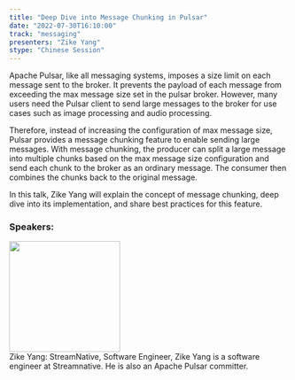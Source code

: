 ```yaml
---
title: "Deep Dive into Message Chunking in Pulsar"
date: "2022-07-30T16:10:00"
track: "messaging"
presenters: "Zike Yang"
stype: "Chinese Session"
---
```

Apache Pulsar, like all messaging systems, imposes a size limit on each message sent to the broker. It prevents the payload of each message from exceeding the max message size set in the pulsar broker. However, many users need the Pulsar client to send large messages to the broker for use cases such as image processing and audio processing. 

Therefore, instead of increasing the configuration of max message size, Pulsar provides a message chunking feature to enable sending large messages. With message chunking, the producer can split a large message into multiple chunks based on the max message size configuration and send each chunk to the broker as an ordinary message. The consumer then combines the chunks back to the original message.

In this talk, Zike Yang will explain the concept of message chunking, deep dive into its implementation, and share best practices for this feature.
 ### Speakers: 
 <img src="images/speaker/1156.png" width="200" /><br>Zike Yang: StreamNative, Software Engineer, Zike Yang is a software engineer at Streamnative. He is also an Apache Pulsar committer.

 
